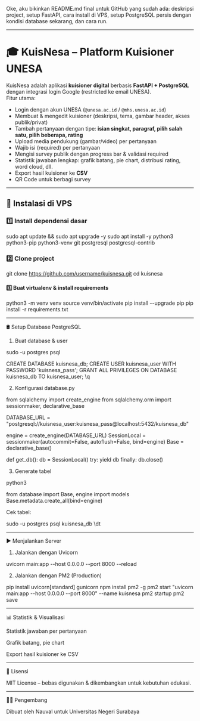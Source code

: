 Oke, aku bikinkan README.md final untuk GitHub yang sudah ada: deskripsi project, setup FastAPI, cara install di VPS, setup PostgreSQL persis dengan kondisi database sekarang, dan cara run.


---

# 🎓 KuisNesa – Platform Kuisioner UNESA

KuisNesa adalah aplikasi **kuisioner digital** berbasis **FastAPI + PostgreSQL** dengan integrasi login Google (restricted ke email UNESA).  
Fitur utama:
- Login dengan akun UNESA (`@unesa.ac.id` / `@mhs.unesa.ac.id`)
- Membuat & mengedit kuisioner (deskripsi, tema, gambar header, akses publik/privat)
- Tambah pertanyaan dengan tipe: **isian singkat, paragraf, pilih salah satu, pilih beberapa, rating**
- Upload media pendukung (gambar/video) per pertanyaan
- Wajib isi (required) per pertanyaan
- Mengisi survey publik dengan progress bar & validasi required
- Statistik jawaban lengkap: grafik batang, pie chart, distribusi rating, word cloud, dll.
- Export hasil kuisioner ke **CSV**
- QR Code untuk berbagi survey

---

## 🚀 Instalasi di VPS

### 1️⃣ Install dependensi dasar

sudo apt update && sudo apt upgrade -y
sudo apt install -y python3 python3-pip python3-venv git postgresql postgresql-contrib

### 2️⃣ Clone project

git clone https://github.com/username/kuisnesa.git
cd kuisnesa

#### 3️⃣ Buat virtualenv & install requirements

python3 -m venv venv
source venv/bin/activate
pip install --upgrade pip
pip install -r requirements.txt


---

🛢 Setup Database PostgreSQL

1. Buat database & user

sudo -u postgres psql

CREATE DATABASE kuisnesa_db;
CREATE USER kuisnesa_user WITH PASSWORD 'kuisnesa_pass';
GRANT ALL PRIVILEGES ON DATABASE kuisnesa_db TO kuisnesa_user;
\q

2. Konfigurasi database.py

from sqlalchemy import create_engine
from sqlalchemy.orm import sessionmaker, declarative_base

DATABASE_URL = "postgresql://kuisnesa_user:kuisnesa_pass@localhost:5432/kuisnesa_db"

engine = create_engine(DATABASE_URL)
SessionLocal = sessionmaker(autocommit=False, autoflush=False, bind=engine)
Base = declarative_base()

def get_db():
    db = SessionLocal()
    try:
        yield db
    finally:
        db.close()



3. Generate tabel

python3

from database import Base, engine
import models
Base.metadata.create_all(bind=engine)

Cek tabel:

sudo -u postgres psql kuisnesa_db
\dt


---

▶️ Menjalankan Server

1. Jalankan dengan Uvicorn

uvicorn main:app --host 0.0.0.0 --port 8000 --reload

2. Jalankan dengan PM2 (Production)

pip install uvicorn[standard] gunicorn
npm install pm2 -g
pm2 start "uvicorn main:app --host 0.0.0.0 --port 8000" --name kuisnesa
pm2 startup
pm2 save


---

📊 Statistik & Visualisasi

Statistik jawaban per pertanyaan

Grafik batang, pie chart

Export hasil kuisioner ke CSV



---

📜 Lisensi

MIT License – bebas digunakan & dikembangkan untuk kebutuhan edukasi.


---

👨‍💻 Pengembang

Dibuat oleh Nauval untuk Universitas Negeri Surabaya 
